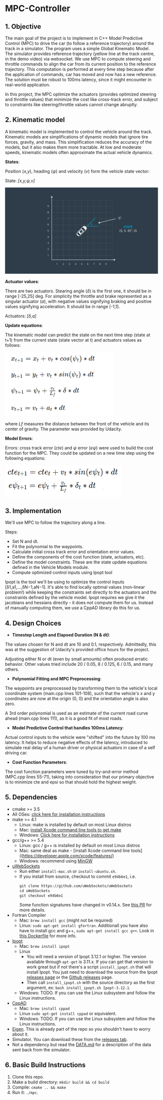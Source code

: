 # MPC-Controller

## 1. Objective
The main goal of the project is to implement in C++ Model Predictive Control (MPC) to drive the car (to follow a reference trajectory) around the track in a simulator. The program uses a simple Global Kinematic Model. The simulator provides reference trajectory (yellow line at the track centre, in the demo video) via websocket. We use MPC to compute steering and throttle commands to align the car from its current position to the reference trajectory. This computation is performed at every time step because after the application of commands, car has moved and now has a new reference. The solution must be robust to 100ms latency, since it might encounter in real-world application.

In this project, the MPC optimize the actuators (provides optimized steering and throttle values) that minimize the cost like cross-track error, and subject to constraints like steering/throttle values cannot change abruptly.

## 2. Kinematic model

A kinematic model is implemented to control the vehicle around the track. Kinematic models are simplifications of dynamic models that ignore tire forces, gravity, and mass. This simplification reduces the accuracy of the models, but it also makes them more tractable. At low and moderate speeds, kinematic models often approximate the actual vehicle dynamics.

**States**: 

Position (_x,y_), heading (_ψ_) and velocity (_v_) form the vehicle state vector:

State: _[x,y,ψ,v]_

![State](readme_img/state.png)


**Actuator values**:

There are two actuators. Stearing angle (_δ_) is the first one, it should be in range [-25,25] deg. For simplicity the throttle and brake represented as a singular actuator (_a_), with negative values signifying braking and positive values signifying acceleration. It should be in range [-1,1].

Actuators: _[δ,a]_


**Update equations**:

The kinematic model can predict the state on the next time step (state at t+1) from the current state (state vector at t) and actuators values as follows:

![Kinematic model](readme_img/eq1.png)

where _Lf_ measures the distance between the front of the vehicle and its center of gravity. The parameter was provided by Udacity.


**Model Errors**:

Errors: cross track error (_cte_) and _ψ_ error (_eψ_) were used to build the cost function for the MPC. They could be updated on a new time step using the following equations:

![Erroers update model](readme_img/eq2.png)

## 3. Implementation

We'll use MPC to follow the trajectory along a line.

Steps:

* Set N and dt.
* Fit the polynomial to the waypoints.
* Calculate initial cross track error and orientation error values.
* Define the components of the cost function (state, actuators, etc). 
* Define the model constraints. These are the state update equations defined in the Vehicle Models module.
* Compute optimized control inputs using Ipopt tool


Ipopt is the tool we'll be using to optimize the control inputs [δ1,a1,...,δN−1,aN−1]. It's able to find locally optimal values (non-linear problem!) while keeping the constraints set directly to the actuators and the constraints defined by the vehicle model. Ipopt requires we give it the jacobians and hessians directly - it does not compute them for us. Instead of manually computing them, we use a CppAD library do this for us.

## 4. Design Choices

- **Timestep Length and Elapsed Duration (N & dt)**: 

The values chosen for N and dt are 10 and 0.1, respectively. Admittedly, this was at the suggestion of Udacity's provided office hours for the project.

Adjusting either N or dt (even by small amounts) often produced erratic behavior. Other values tried include 20 / 0.05, 8 / 0.125, 6 / 0.15, and many others. 

- **Polynomial Fitting and MPC Preprocessing**:

The waypoints are preprocessed by transforming them to the vehicle's local coordinate system (main.cpp lines 101-108), such that the vehicle's x and y coordinates are now at the origin (0, 0) and the orientation angle is also zero. 

A 3rd order polynomial is used as an estimate of the current road curve ahead (main.cpp lines 111), as it is a good fit of most roads.

- **Model Predictive Control that handles 100ms Latency**: 

Actual control inputs to the vehicle were "shifted" into the future by 100 ms latency. It helps to reduce negative effects of the latency, introduced to simulate real delay of a human driver or physical actuators in case of a self driving car.  

- **Cost Function Parameters**: 

The cost function parameters were tuned by try-and-error method (MPC.cpp lines 55-71), taking into consideration that our primary objective is to minimize cte and epsi so that should hold the highest weight.

## 5. Dependencies

* cmake >= 3.5
 * All OSes: [click here for installation instructions](https://cmake.org/install/)
* make >= 4.1
  * Linux: make is installed by default on most Linux distros
  * Mac: [install Xcode command line tools to get make](https://developer.apple.com/xcode/features/)
  * Windows: [Click here for installation instructions](http://gnuwin32.sourceforge.net/packages/make.htm)
* gcc/g++ >= 5.4
  * Linux: gcc / g++ is installed by default on most Linux distros
  * Mac: same deal as make - [install Xcode command line tools]((https://developer.apple.com/xcode/features/)
  * Windows: recommend using [MinGW](http://www.mingw.org/)
* [uWebSockets](https://github.com/uWebSockets/uWebSockets)
  * Run either `install-mac.sh` or `install-ubuntu.sh`.
  * If you install from source, checkout to commit `e94b6e1`, i.e.
    ```
    git clone https://github.com/uWebSockets/uWebSockets 
    cd uWebSockets
    git checkout e94b6e1
    ```
    Some function signatures have changed in v0.14.x. See [this PR](https://github.com/udacity/CarND-MPC-Project/pull/3) for more details.
* Fortran Compiler
  * Mac: `brew install gcc` (might not be required)
  * Linux: `sudo apt-get install gfortran`. Additionall you have also have to install gcc and g++, `sudo apt-get install gcc g++`. Look in [this Dockerfile](https://github.com/udacity/CarND-MPC-Quizzes/blob/master/Dockerfile) for more info.
* [Ipopt](https://projects.coin-or.org/Ipopt)
  * Mac: `brew install ipopt`
  * Linux
    * You will need a version of Ipopt 3.12.1 or higher. The version available through `apt-get` is 3.11.x. If you can get that version to work great but if not there's a script `install_ipopt.sh` that will install Ipopt. You just need to download the source from the Ipopt [releases page](https://www.coin-or.org/download/source/Ipopt/) or the [Github releases](https://github.com/coin-or/Ipopt/releases) page.
    * Then call `install_ipopt.sh` with the source directory as the first argument, ex: `bash install_ipopt.sh Ipopt-3.12.1`. 
  * Windows: TODO. If you can use the Linux subsystem and follow the Linux instructions.
* [CppAD](https://www.coin-or.org/CppAD/)
  * Mac: `brew install cppad`
  * Linux `sudo apt-get install cppad` or equivalent.
  * Windows: TODO. If you can use the Linux subsystem and follow the Linux instructions.
* [Eigen](http://eigen.tuxfamily.org/index.php?title=Main_Page). This is already part of the repo so you shouldn't have to worry about it.
* Simulator. You can download these from the [releases tab](https://github.com/udacity/self-driving-car-sim/releases).
* Not a dependency but read the [DATA.md](./DATA.md) for a description of the data sent back from the simulator.


## 6. Basic Build Instructions


1. Clone this repo.
2. Make a build directory: `mkdir build && cd build`
3. Compile: `cmake .. && make`
4. Run it: `./mpc`.
